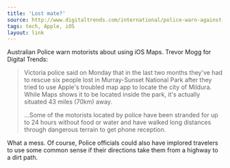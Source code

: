 ```yaml
---
title: 'Lost mate?'
source: http://www.digitaltrends.com/international/police-warn-against-using-apple-maps/
tags: tech, Apple, iOS
layout: link
---
```


Australian Police warn motorists about using iOS Maps. Trevor Mogg for Digital Trends:

> Victoria police said on Monday that in the last two months they've had to rescue six people lost in Murray-Sunset National Park after they tried to use Apple's troubled map app to locate the city of Mildura. While Maps shows it to be located inside the park, it's actually situated 43 miles (70km) away.
> 
> …Some of the motorists located by police have been stranded for up to 24 hours without food or water and have walked long distances through dangerous terrain to get phone reception.

What a mess. Of course, Police officials could also have implored travelers to use some common sense if their directions take them from a highway to a dirt path.